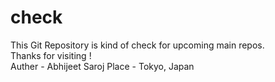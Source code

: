 # check
This Git Repository is kind of check for upcoming main repos. <br>
Thanks for visiting ! <br>
Auther - Abhijeet Saroj
Place - Tokyo, Japan
